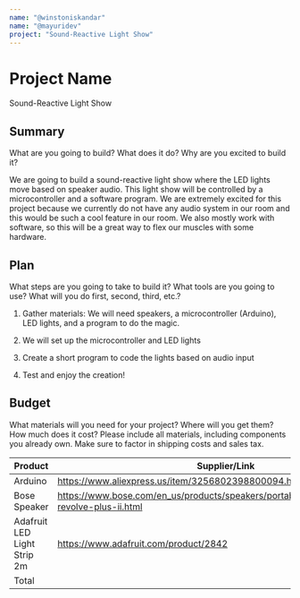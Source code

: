 ```yaml
---
name: "@winstoniskandar"
name: "@mayuridev"
project: "Sound-Reactive Light Show"
---
```


# Project Name
Sound-Reactive Light Show

## Summary

What are you going to build? What does it do? Why are you excited to build it?

We are going to build a sound-reactive light show where the LED lights move based on speaker audio. This light show will be controlled by a microcontroller and a software program. We are extremely excited for this project because we currently do not have any audio system in our room and this would be such a cool feature in our room. We also mostly work with software, so this will be a great way to flex our muscles with some hardware. 

## Plan

What steps are you going to take to build it? What tools are you going to use? What will you do first, second, third, etc.?
1. Gather materials: We will need speakers, a microcontroller (Arduino), LED lights, and a program to do the magic.

2. We will set up the microcontroller and LED lights

3. Create a short program to code the lights based on audio input

4. Test and enjoy the creation!

## Budget

What materials will you need for your project? Where will you get them? How much does it cost? Please include all materials, including components you already own. Make sure to factor in shipping costs and sales tax.

| Product         | Supplier/Link                         | Cost   |
| --------------- | ------------------------------------- | ------ |
| Arduino   | https://www.aliexpress.us/item/3256802398800094.html | $10  |
| Bose Speaker | https://www.bose.com/en_us/products/speakers/portable_speakers/soundlink-revolve-plus-ii.html | $361  |
| Adafruit LED Light Strip 2m | https://www.adafruit.com/product/2842  | $67 |
| Total           |                                       | $438 |
